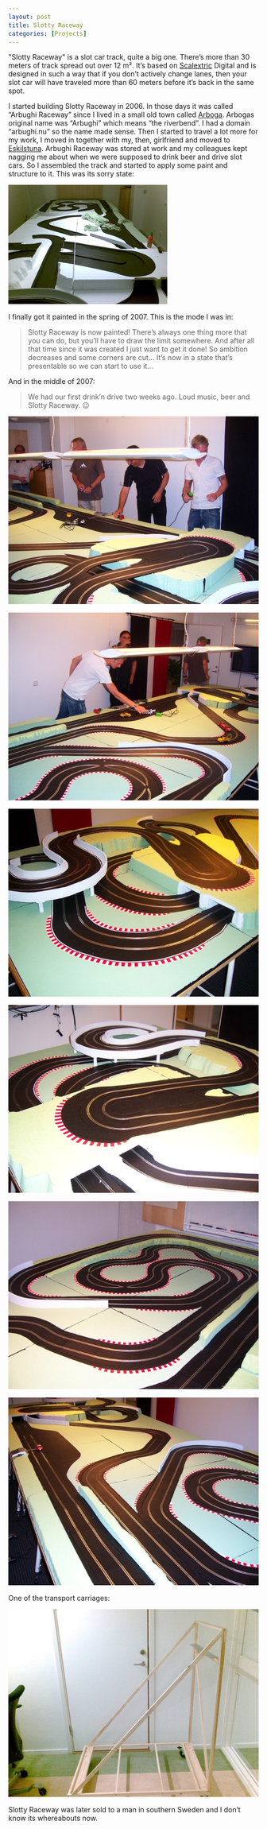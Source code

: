 ```yaml
---
layout: post
title: Slotty Raceway
categories: [Projects]
---
```

"Slotty Raceway" is a slot car track, quite a big one. There’s more than 30 meters of track spread out over 12 m². It’s based on [Scalextric](http://www.scalextric.com/) Digital and is designed in such a way that if you don’t actively change lanes, then your slot car will have traveled more than 60 meters before it’s back in the same spot.

I started building Slotty Raceway in 2006. In those days it was called “Arbughi Raceway” since I lived in a small old town called [Arboga](https://www.arboga.se/in-english.html). Arbogas original name was “Arbughi” which means “the riverbend”. I had a domain “arbughi.nu” so the name made sense.
Then I started to travel a lot  more for my work, I moved in together with my, then, girlfriend and moved to [Eskilstuna](https://www.eskilstuna.se). Arbughi Raceway was stored at work and my colleagues kept nagging me about when we were supposed to drink beer and drive slot cars. So I assembled the track and started to apply some paint and structure to it. This was its sorry state:

 ![](/images/slotty_raceway_unpainted.jpg)

I finally got it painted in the spring of 2007. This is the mode I was in:

> Slotty Raceway is now painted! There’s always one thing more that you can do, but you’ll have to draw the limit somewhere. And after all that time since it was created I just want to get it done! So ambition decreases and some corners are cut… It’s now in a state that’s presentable so we can start to use it…

And in the middle of 2007:

> We had our first drink’n drive two weeks ago. Loud music, beer and Slotty Raceway. 😉



![](/images/slotty_raceway_1.jpg)



![](/images/slotty_raceway_2.jpg)



![](/images/slotty_raceway_3.jpg)



![](/images/slotty_raceway_4.jpg)



![](/images/slotty_raceway_5.jpg)



![](/images/slotty_raceway_6.jpg)



One of the transport carriages:

![](/images/slotty_raceway_20070724.jpg)

Slotty Raceway was later sold to a man in southern Sweden and I don’t know its whereabouts now.
